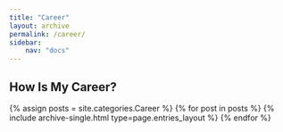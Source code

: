 ```yaml
---
title: "Career"
layout: archive
permalink: /career/
sidebar:
    nav: "docs"
---
```


## How Is My Career?

{% assign posts = site.categories.Career %}
{% for post in posts %} {% include archive-single.html type=page.entries_layout %} {% endfor %}